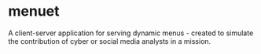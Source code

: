 # menuet
A client-server application for serving dynamic menus - created to simulate the contribution of cyber or social media analysts in a mission.
